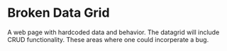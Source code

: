 # Broken Data Grid

A web page with hardcoded data and behavior. The datagrid will include CRUD functionality. These areas where one could incorperate a bug.
